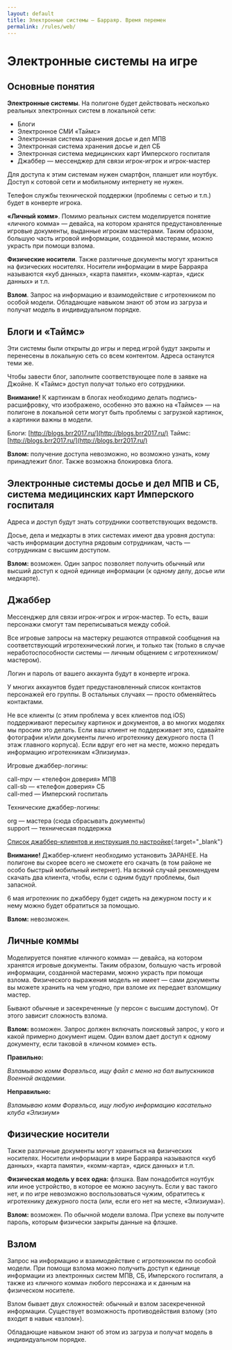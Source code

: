 ```yaml
---
layout: default
title: Электронные системы — Барраяр. Время перемен
permalink: /rules/web/
---
```


# Электронные системы на игре

## Основные понятия

**Электронные системы**. На полигоне будет действовать несколько реальных электронных систем в локальной сети:

- Блоги
- Электронное СМИ «Таймс»
- Электронная система хранения досье и дел МПВ
- Электронная система хранения досье и дел СБ
- Электронная система медицинских карт Имперского госпиталя
- Джаббер — мессенджер для связи игрок-игрок и игрок-мастер

Для доступа к этим системам нужен смартфон, планшет или ноутбук. Доступ к сотовой сети и мобильному интернету не нужен.

Телефон службы технической поддержки (проблемы с сетью и т.п.) будет в конверте игрока.

**«Личный комм»**. Помимо реальных систем моделируется понятие «личного комма» — девайса, на котором хранятся предустановленные игровые документы, выданные игрокам мастерами. Таким образом, большую часть игровой информации, созданной мастерами, можно украсть при помощи взлома.

**Физические носители**. Также различные документы могут храниться на физических носителях. Носители информации в мире Барраяра называются «куб данных», «карта памяти», «комм-карта», «диск данных» и т.п.

**Взлом**. Запрос на информацию и взаимодействие с игротехником по особой модели. Обладающие навыком знают об этом из загруза и получат модель в индивидуальном порядке.

## Блоги и «Таймс»

Эти системы были открыты до игры и перед игрой будут закрыты и перенесены в локальную сеть со всем контентом. Адреса останутся теми же.

Чтобы завести блог, заполните соответствующее поле в заявке на Джойне. К «Таймс» доступ получат только его сотрудники.

**Внимание!** К картинкам в блогах необходимо делать подпись-расшифровку, что изображено, особенно это важно на «Таймсе» — на полигоне в локальной сети могут быть проблемы с загрузкой картинок, а картинки важны в модели.

Блоги: [http://blogs.brr2017.ru/](http://blogs.brr2017.ru/)
Таймс: [http://blogs.brr2017.ru/](http://blogs.brr2017.ru/)

**Взлом:** получение доступа невозможно, но возможно узнать, кому принадлежит блог. Также возможна блокировка блога.

## Электронные системы досье и дел МПВ и СБ, система медицинских карт Имперского госпиталя

Адреса и доступ будут знать сотрудники соответствующих ведомств.

Досье, дела и медкарты в этих системах имеют два уровня доступа: часть информации доступна рядовым сотрудникам, часть — сотрудникам с высшим доступом.

**Взлом:** возможен. Один запрос позволяет получить обычный или высший доступ к одной единице информации (к одному делу, досье или медкарте).

## Джаббер

Мессенджер для связи игрок-игрок и игрок-мастер. То есть, ваши персонажи смогут там переписываться между собой.

Все игровые запросы на мастерку решаются отправкой сообщения на соответствующий игротехнический логин, и только так (только в случае неработоспособности системы — личным общением с игротехником/мастером).

Логин и пароль от вашего аккаунта будут в конверте игрока.

У многих аккаунтов будет предустановленный список контактов персонажей его группы. В остальных случаях — просто обменяйтесь контактами.

Не все клиенты (с этим проблема у всех клиентов под iOS) поддерживают пересылку картинок и документов, а во многих моделях мы просим это делать. Если ваш клиент не поддерживает это, сдавайте фотографии и/или документы лично игротехнику  дежурного поста (1 этаж главного корпуса). Если вдруг его нет на месте, можно передать информацию игротехникам «Элизиума».

Игровые джаббер-логины:

call-mpv — «телефон доверия» МПВ  
call-sb — «телефон доверия» СБ  
call-med — Имперский госпиталь

Технические джаббер-логины:

org — мастера (сюда сбрасывать документы)  
support — техническая поддержка

[Список джаббер-клиентов и инструкция по настройке](https://docs.google.com/document/d/10RLNHxFpJSSZmS4Drzq5Iq-pGeYfTONJhyEK8hSadj0/edit?usp=sharing){:target="_blank"}

**Внимание!** Джаббер-клиент необходимо установить ЗАРАНЕЕ. На полигоне вы скорее всего не сможете его скачать (в том районе не особо быстрый мобильный интернет). На всякий случай рекомендуем скачать два клиента, чтобы, если с одним будут проблемы, был запасной.

6 мая игротехник по джабберу будет сидеть на дежурном посту и к нему можно будет обратиться за помощью.

**Взлом:** невозможен.

## Личные коммы
Моделируется понятие «личного комма» — девайса, на котором хранятся игровые документы. Таким образом, большую часть игровой информации, созданной мастерами, можно украсть при помощи взлома. Физического выражения модель не имеет — сами документы вы можете хранить на чем угодно, при взломе их передает взломщику мастер.

Бывают обычные и засекреченные (у персон с высшим доступом). От этого зависит сложность взлома.

**Взлом:** возможен. Запрос должен включать поисковый запрос, у кого и какой примерно документ ищем. Один взлом дает доступ к одному документу, если таковой в «личном комме» есть.

**Правильно:**

*Взламываю комм Форвэльса, ищу файл с меню на бал выпускников Военной академии.*

**Неправильно:**

*Взламываю комм Форвэльса, ищу любую информацию касательно клуба «Элизиум»*

## Физические носители

Также различные документы могут храниться на физических носителях. Носители информации в мире Барраяра называются «куб данных», «карта памяти», «комм-карта», «диск данных» и т.п.

**Физическая модель у всех одна:** флэшка. Вам понадобится ноутбук или иное устройство, в которое ее можно засунуть. Если у вас такого нет, и по игре невозможно воспользоваться чужим, обратитесь к игротехнику дежурного поста (или, если его нет на месте, «Элизиума»).

**Взлом:** возможен. По обычной модели взлома. При успехе вы получите пароль, которым физически закрыты данные на флэшке.

##  Взлом

Запрос на информацию и взаимодействие с игротехником по особой модели. При помощи взлома можно получить доступ к единице информации из электронных систем МПВ, СБ, Имперского госпиталя, а также из «личного комма» любого персонажа и к данным на физическом носителе.

Взлом бывает двух сложностей: обычный и взлом засекреченной информации. Существует возможность противодействия взлому (это входит в навык «взлом»).

Обладающие навыком знают об этом из загруза и получат модель в индивидуальном порядке.
